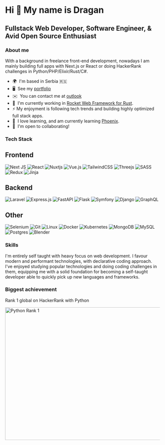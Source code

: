 Hi 👋 My name is Dragan
==============================

Fullstack Web Developer, Software Engineer, & Avid Open Source Enthusiast
-------------------------------------------------------------------------

### About me

With a background in freelance front-end development, nowadays I am mainly building full apps with Next.js or React or doing HackerRank challenges in Python/PHP/Elixir/Rust/C#.

* 🌍  I'm based in Serbia 🇷🇸
* 🖥️  See my [portfolio](https://portfolio-website-dburic717080.vercel.app/)
* ✉️  You can contact me at [outlook](mailto:dburic717@outlook.com)
* 🚀  I'm currently working in [Rocket Web Framework for Rust](https://rocket.rs/).
* ⚡  My enjoyment is following tech trends and building highly optimized full stack apps.
* 🧠  I love learning, and am currently learning [Phoenix](https://www.phoenixframework.org/).
* 🤝  I'm open to collaborating!

### Tech Stack

## Frontend

![Next JS](https://img.shields.io/badge/Next-black?style=for-the-badge&logo=next.js&logoColor=white) ![React](https://img.shields.io/badge/React-20232A?style=for-the-badge&logo=react&logoColor=61DAFB) ![Nuxtjs](https://img.shields.io/badge/Nuxt-002E3B?style=for-the-badge&logo=nuxtdotjs&logoColor=#00DC82) ![Vue.js](https://img.shields.io/badge/vuejs-%2335495e.svg?style=for-the-badge&logo=vuedotjs&logoColor=%234FC08D) ![TailwindCSS](https://img.shields.io/badge/tailwindcss-%2338B2AC.svg?style=for-the-badge&logo=tailwind-css&logoColor=white) ![Threejs](https://img.shields.io/badge/threejs-black?style=for-the-badge&logo=three.js&logoColor=white) ![SASS](https://img.shields.io/badge/SASS-hotpink.svg?style=for-the-badge&logo=SASS&logoColor=white) ![Redux](https://img.shields.io/badge/redux-%23593d88.svg?style=for-the-badge&logo=redux&logoColor=white) ![Jinja](https://img.shields.io/badge/jinja-white.svg?style=for-the-badge&logo=jinja&logoColor=black)

## Backend

![Laravel](https://img.shields.io/badge/laravel-%23FF2D20.svg?style=for-the-badge&logo=laravel&logoColor=white) ![Express.js](https://img.shields.io/badge/express.js-%23404d59.svg?style=for-the-badge&logo=express&logoColor=%2361DAFB) ![FastAPI](https://img.shields.io/badge/FastAPI-005571?style=for-the-badge&logo=fastapi) ![Flask](https://img.shields.io/badge/flask-%23000.svg?style=for-the-badge&logo=flask&logoColor=white) ![Symfony](https://img.shields.io/badge/symfony-%23000000.svg?style=for-the-badge&logo=symfony&logoColor=white) ![Django](https://img.shields.io/badge/django-%23092E20.svg?style=for-the-badge&logo=django&logoColor=white) ![GraphQL](https://img.shields.io/badge/-GraphQL-E10098?style=for-the-badge&logo=graphql&logoColor=white)

## Other

![Selenium](https://img.shields.io/badge/-selenium-%43B02A?style=for-the-badge&logo=selenium&logoColor=white) ![Git](https://img.shields.io/badge/git-%23F05033.svg?style=for-the-badge&logo=git&logoColor=white) ![Linux](https://img.shields.io/badge/Linux-FCC624?style=for-the-badge&logo=linux&logoColor=black) ![Docker](https://img.shields.io/badge/docker-%230db7ed.svg?style=for-the-badge&logo=docker&logoColor=white) ![Kubernetes](https://img.shields.io/badge/kubernetes-%23326ce5.svg?style=for-the-badge&logo=kubernetes&logoColor=white) ![MongoDB](https://img.shields.io/badge/MongoDB-%234ea94b.svg?style=for-the-badge&logo=mongodb&logoColor=white) ![MySQL](https://img.shields.io/badge/mysql-%2300f.svg?style=for-the-badge&logo=mysql&logoColor=white) ![Postgres](https://img.shields.io/badge/postgres-%23316192.svg?style=for-the-badge&logo=postgresql&logoColor=white) ![Blender](https://img.shields.io/badge/blender-%23F5792A.svg?style=for-the-badge&logo=blender&logoColor=white)

### Skills

I'm entirely self taught with heavy focus on web development. I favour modern and performant technologies, with declarative coding approach. I've enjoyed studying popular technologies and doing coding challenges in them, equipping me with a solid foundation for becoming a self-taught developer able to quickly pick up new languages and frameworks.

### Biggest achievement

Rank 1 global on HackerRank with Python

<img src="https://github.com/dragan717080/dragan717080/assets/135660124/a3338499-3951-46c8-9c6d-2e5e05e7e9de" 
alt="Python Rank 1" height="430" width="800">
